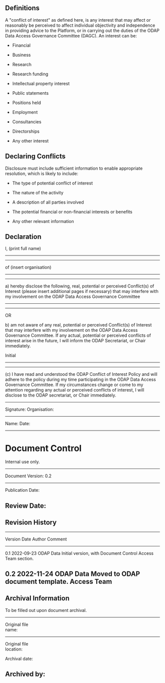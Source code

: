 ## Definitions

A \"conflict of interest\" as defined here, is any interest that may
affect or reasonably be perceived to affect individual objectivity and
independence in providing advice to the Platform, or in carrying out the
duties of the ODAP Data Access Governance Committee (DAGC). An interest
can be:

-   Financial

-   Business

-   Research

-   Research funding

-   Intellectual property interest

-   Public statements

-   Positions held

-   Employment

-   Consultancies

-   Directorships

-   Any other interest

## Declaring Conflicts

Disclosure must include sufficient information to enable appropriate
resolution, which is likely to include:

-   The type of potential conflict of interest

-   The nature of the activity

-   A description of all parties involved

-   The potential financial or non-financial interests or benefits

-   Any other relevant information

## Declaration

I, (print full name)

  -----------------------------------------------------------------------

  -----------------------------------------------------------------------

of (insert organisation)

  -----------------------------------------------------------------------

  -----------------------------------------------------------------------

a)  hereby disclose the following, real, potential or perceived
    Conflict(s) of Interest (please insert additional pages if
    necessary) that may interfere with my involvement on the ODAP Data
    Access Governance Committee

  -----------------------------------------------------------------------

  -----------------------------------------------------------------------

OR

b)  am not aware of any real, potential or perceived Conflict(s) of
    Interest that may interfere with my involvement on the ODAP Data
    Access Governance Committee. If any actual, potential or perceived
    conflicts of interest arise in the future, I will inform the ODAP
    Secretariat, or Chair immediately.

Initial

  -----------------------------------------------------------------------

  -----------------------------------------------------------------------

\(c\) I have read and understood the ODAP Conflict of Interest Policy
and will adhere to the policy during my time participating in the ODAP
Data Access Governance Committee. If my circumstances change or come to
my attention regarding any actual or perceived conflicts of interest, I
will disclose to the ODAP secretariat, or Chair immediately.

  --------------------------------------------------------------------------
  Signature:                               Organisation:                  
  ------------------------------- ----- -- ------------------------------ --
                                                                          

                                                                          

  Name:                                    Date:                          

                                                                          
  --------------------------------------------------------------------------

# Document Control

Internal use only.

  -----------------------------------------------------------------------
  Document Version: 0.2
  ----------------- -----------------------------------------------------
  Publication Date: 

  Review Date:      
  -----------------------------------------------------------------------

## Revision History

  ----------------------------------------------------------------------------
  Version   Date         Author      Comment
  --------- ------------ ----------- -----------------------------------------
  0.1       2022-09-23   ODAP Data   Initial version, with Document Control
                         Access Team section.

  0.2       2022-11-24   ODAP Data   Moved to ODAP document template.
                         Access Team 
  ----------------------------------------------------------------------------

## Archival Information

To be filled out upon document archival.

  -----------------------------------------------------------------------
  Original file     
  name:             
  ----------------- -----------------------------------------------------
  Original file     
  location:         

  Archival date:    

  Archived by:      
  -----------------------------------------------------------------------
